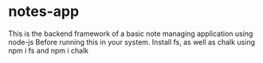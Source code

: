 # notes-app
This is the backend framework of a basic note managing application using node-js 
Before running this in your system. Install fs, as well as chalk
using npm i fs and npm i chalk

